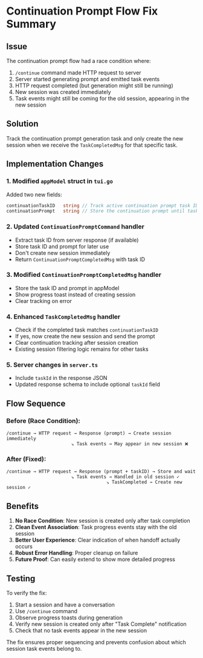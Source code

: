 # Continuation Prompt Flow Fix Summary

## Issue
The continuation prompt flow had a race condition where:
1. `/continue` command made HTTP request to server
2. Server started generating prompt and emitted task events
3. HTTP request completed (but generation might still be running)
4. New session was created immediately
5. Task events might still be coming for the old session, appearing in the new session

## Solution
Track the continuation prompt generation task and only create the new session when we receive the `TaskCompletedMsg` for that specific task.

## Implementation Changes

### 1. Modified `appModel` struct in `tui.go`
Added two new fields:
```go
continuationTaskID   string // Track active continuation prompt task ID
continuationPrompt   string // Store the continuation prompt until task completes
```

### 2. Updated `ContinuationPromptCommand` handler
- Extract task ID from server response (if available)
- Store task ID and prompt for later use
- Don't create new session immediately
- Return `ContinuationPromptCompletedMsg` with task ID

### 3. Modified `ContinuationPromptCompletedMsg` handler
- Store the task ID and prompt in appModel
- Show progress toast instead of creating session
- Clear tracking on error

### 4. Enhanced `TaskCompletedMsg` handler
- Check if the completed task matches `continuationTaskID`
- If yes, now create the new session and send the prompt
- Clear continuation tracking after session creation
- Existing session filtering logic remains for other tasks

### 5. Server changes in `server.ts`
- Include `taskId` in the response JSON
- Updated response schema to include optional `taskId` field

## Flow Sequence

### Before (Race Condition):
```
/continue → HTTP request → Response (prompt) → Create session immediately
                        ↘ Task events → May appear in new session ❌
```

### After (Fixed):
```
/continue → HTTP request → Response (prompt + taskID) → Store and wait
                        ↘ Task events → Handled in old session ✓
                                     ↘ TaskCompleted → Create new session ✓
```

## Benefits

1. **No Race Condition**: New session is created only after task completion
2. **Clean Event Association**: Task progress events stay with the old session
3. **Better User Experience**: Clear indication of when handoff actually occurs
4. **Robust Error Handling**: Proper cleanup on failure
5. **Future Proof**: Can easily extend to show more detailed progress

## Testing

To verify the fix:
1. Start a session and have a conversation
2. Use `/continue` command
3. Observe progress toasts during generation
4. Verify new session is created only after "Task Complete" notification
5. Check that no task events appear in the new session

The fix ensures proper sequencing and prevents confusion about which session task events belong to.